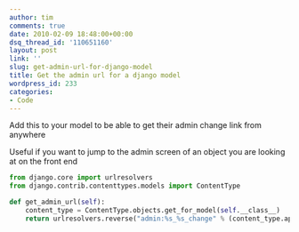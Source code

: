 ```yaml
---
author: tim
comments: true
date: 2010-02-09 18:48:00+00:00
dsq_thread_id: '110651160'
layout: post
link: ''
slug: get-admin-url-for-django-model
title: Get the admin url for a django model
wordpress_id: 233
categories:
- Code
---
```


Add this to your model to be able to get their admin change link from anywhere  

Useful if you want to jump to the admin screen of an object you are looking at
on the front end  



```python
from django.core import urlresolvers
from django.contrib.contenttypes.models import ContentType

def get_admin_url(self):
    content_type = ContentType.objects.get_for_model(self.__class__)
    return urlresolvers.reverse("admin:%s_%s_change" % (content_type.app_label, content_type.model), args=(self.id,))
```
